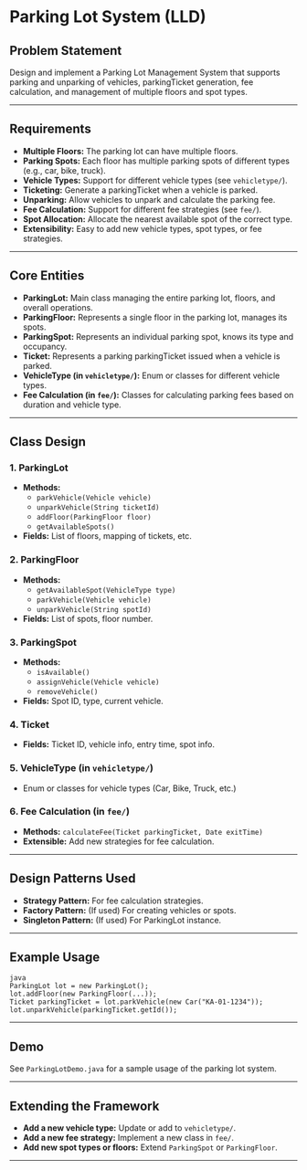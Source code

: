 # Parking Lot System (LLD)

## Problem Statement

Design and implement a Parking Lot Management System that supports 
parking and unparking of vehicles, parkingTicket generation, 
fee calculation, and management of multiple floors and spot types.

---

## Requirements

- **Multiple Floors:** The parking lot can have multiple floors.
- **Parking Spots:** Each floor has multiple parking spots of different types (e.g., car, bike, truck).
- **Vehicle Types:** Support for different vehicle types (see `vehicletype/`).
- **Ticketing:** Generate a parkingTicket when a vehicle is parked.
- **Unparking:** Allow vehicles to unpark and calculate the parking fee.
- **Fee Calculation:** Support for different fee strategies (see `fee/`).
- **Spot Allocation:** Allocate the nearest available spot of the correct type.
- **Extensibility:** Easy to add new vehicle types, spot types, or fee strategies.

---

## Core Entities

- **ParkingLot:** Main class managing the entire parking lot, floors, and overall operations.
- **ParkingFloor:** Represents a single floor in the parking lot, manages its spots.
- **ParkingSpot:** Represents an individual parking spot, knows its type and occupancy.
- **Ticket:** Represents a parking parkingTicket issued when a vehicle is parked.
- **VehicleType (in `vehicletype/`):** Enum or classes for different vehicle types.
- **Fee Calculation (in `fee/`):** Classes for calculating parking fees based on duration and vehicle type.

---

## Class Design

### 1. ParkingLot
- **Methods:**
    - `parkVehicle(Vehicle vehicle)`
    - `unparkVehicle(String ticketId)`
    - `addFloor(ParkingFloor floor)`
    - `getAvailableSpots()`
- **Fields:** List of floors, mapping of tickets, etc.

### 2. ParkingFloor
- **Methods:**
    - `getAvailableSpot(VehicleType type)`
    - `parkVehicle(Vehicle vehicle)`
    - `unparkVehicle(String spotId)`
- **Fields:** List of spots, floor number.

### 3. ParkingSpot
- **Methods:**
    - `isAvailable()`
    - `assignVehicle(Vehicle vehicle)`
    - `removeVehicle()`
- **Fields:** Spot ID, type, current vehicle.

### 4. Ticket
- **Fields:** Ticket ID, vehicle info, entry time, spot info.

### 5. VehicleType (in `vehicletype/`)
- Enum or classes for vehicle types (Car, Bike, Truck, etc.)

### 6. Fee Calculation (in `fee/`)
- **Methods:** `calculateFee(Ticket parkingTicket, Date exitTime)`
- **Extensible:** Add new strategies for fee calculation.

---

## Design Patterns Used

- **Strategy Pattern:** For fee calculation strategies.
- **Factory Pattern:** (If used) For creating vehicles or spots.
- **Singleton Pattern:** (If used) For ParkingLot instance.

---

## Example Usage

```
java
ParkingLot lot = new ParkingLot();
lot.addFloor(new ParkingFloor(...));
Ticket parkingTicket = lot.parkVehicle(new Car("KA-01-1234"));
lot.unparkVehicle(parkingTicket.getId());
```

---

## Demo

See `ParkingLotDemo.java` for a sample usage of the parking lot system.

---

## Extending the Framework

- **Add a new vehicle type:** Update or add to `vehicletype/`.
- **Add a new fee strategy:** Implement a new class in `fee/`.
- **Add new spot types or floors:** Extend `ParkingSpot` or `ParkingFloor`.

---